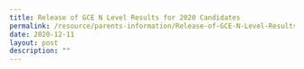```yaml
---
title: Release of GCE N Level Results for 2020 Candidates
permalink: /resource/parents-information/Release-of-GCE-N-Level-Results-for-2020-Candidates
date: 2020-12-11
layout: post
description: ""
---
```


